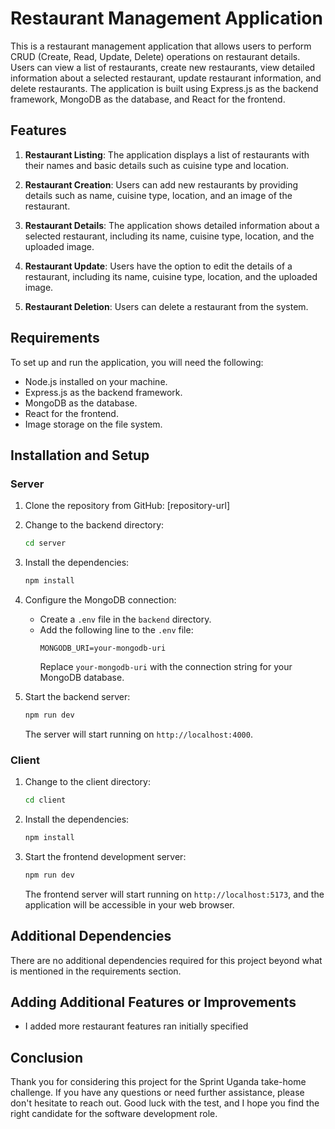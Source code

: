 # Restaurant Management Application

This is a restaurant management application that allows users to perform CRUD (Create, Read, Update, Delete) operations on restaurant details. Users can view a list of restaurants, create new restaurants, view detailed information about a selected restaurant, update restaurant information, and delete restaurants. The application is built using Express.js as the backend framework, MongoDB as the database, and React for the frontend.

## Features

1. **Restaurant Listing**: The application displays a list of restaurants with their names and basic details such as cuisine type and location.

2. **Restaurant Creation**: Users can add new restaurants by providing details such as name, cuisine type, location, and an image of the restaurant.

3. **Restaurant Details**: The application shows detailed information about a selected restaurant, including its name, cuisine type, location, and the uploaded image.

4. **Restaurant Update**: Users have the option to edit the details of a restaurant, including its name, cuisine type, location, and the uploaded image.

5. **Restaurant Deletion**: Users can delete a restaurant from the system.

## Requirements

To set up and run the application, you will need the following:

- Node.js installed on your machine.
- Express.js as the backend framework.
- MongoDB as the database.
- React for the frontend.
- Image storage on the file system.


## Installation and Setup

### Server

1. Clone the repository from GitHub: [repository-url]

2. Change to the backend directory:

   ```bash
   cd server
   ```

3. Install the dependencies:

   ```bash
   npm install
   ```

4. Configure the MongoDB connection:
   - Create a `.env` file in the `backend` directory.
   - Add the following line to the `.env` file:
     ```
     MONGODB_URI=your-mongodb-uri
     ```
     Replace `your-mongodb-uri` with the connection string for your MongoDB database.

5. Start the backend server:

   ```bash
   npm run dev
   ```

   The server will start running on `http://localhost:4000`.

### Client

1. Change to the client directory:

   ```bash
   cd client
   ```

2. Install the dependencies:

   ```bash
   npm install
   ```

3. Start the frontend development server:

   ```bash
   npm run dev
   ```

   The frontend server will start running on `http://localhost:5173`, and the application will be accessible in your web browser.

## Additional Dependencies

There are no additional dependencies required for this project beyond what is mentioned in the requirements section.

## Adding Additional Features or Improvements

- I added more restaurant features ran initially specified


## Conclusion

Thank you for considering this project for the Sprint Uganda take-home challenge. If you have any questions or need further assistance, please don't hesitate to reach out. Good luck with the test, and I hope you find the right candidate for the software development role.

[Omoding Daniel]: https://github.com/Darlio88